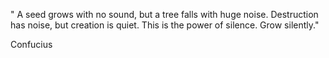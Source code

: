 " A seed grows with no sound, but a tree falls with huge noise.
Destruction has noise, but creation is quiet.
This is the power of silence.
Grow silently."

Confucius
